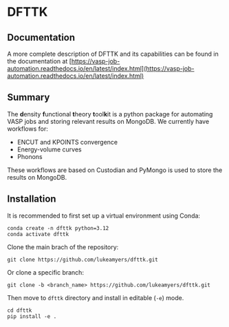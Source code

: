 # DFTTK
## Documentation
A more complete description of DFTTK and its capabilities can be found in the documentation at [https://vasp-job-automation.readthedocs.io/en/latest/index.html](https://vasp-job-automation.readthedocs.io/en/latest/index.html)
## Summary
The **d**ensity **f**unctional **t**heory **t**ool**k**it is a python package for automating VASP jobs and storing relevant results on MongoDB. We currently have workflows for:  

- ENCUT and KPOINTS convergence 
- Energy-volume curves
- Phonons

These workflows are based on Custodian and PyMongo is used to store the results on MongoDB. 

## Installation
It is recommended to first set up a virtual environment using Conda:

    conda create -n dfttk python=3.12      
    conda activate dfttk

Clone the main brach of the repository:
    
    git clone https://github.com/lukeamyers/dfttk.git

Or clone a specific branch:
    
    git clone -b <branch_name> https://github.com/lukeamyers/dfttk.git

  Then move to `dfttk` directory and install in editable (`-e`) mode.

    cd dfttk
    pip install -e .

